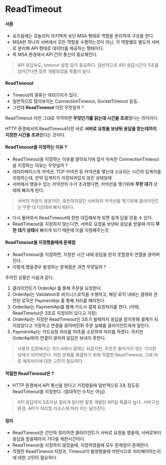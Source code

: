 # ReadTimeout

#### 서론
- 요즈음에는 모놀리틱 아키텍쳐 보단 MSA 형태로 역할을 분리하여 구성을 한다.
- MSA란 하나의 서버에서 모든 역할을 수행하는것이 아닌, 각 역할별로 별도의 서버로 분리해 API 형태로 데이터를 제공하는 형태이다.
- 즉 MSA 환경에서 API 간의 통신이 중요해진다.

> API 응답속도, timeout 설정 등이 중요하다. 일반적으로 API 응답시간이 5초를 넘어간다면 잘못 개발되었을 확률이 높다.

#### ReadTimeout
- Timeout의 종류는 여러가지가 있다.
- 일반적으로 많이보이는 ConnectionTimeout, SocketTimeout 등등..
- 그런데 **ReadTimeout** 이란 무엇일까 ?

ReadTimeout 이란 그대로 직역하면 **무엇인가를 읽는데 시간을 초과**했다는 의미이다.

HTTP 환경에서의 ReadTimeout이란 바로 **서버로 요청을 보낸뒤 응답을 받는데까지 지정한 시간을 초과**했다는 것이다.

#### ReadTimeout을 지정하는 이유 ?
- ReadTimeout을 지정하는 이유를 알아보기에 앞서 익숙한 ConnectionTimeout을 지정하는 이유는 무엇일까 ?
- 데이터베이스의 커넥션, TCP 커넥션 등 커넥션을 맺는데 소요되는 시간의 임계치를 지정하는데, 만약 임계치가 지정되어있지 않은 상태일때
- 서버에서 맺을수 있는 커넥션의 수가 초과했다면, 커넥션을 맺기위해 **무한 대기** 상태에 빠지게 된다.

> 서버의 자원이 충분하던, 충분하지않던 서버와의 커넥션을 맺기위해 클라이언트는 무한 대기상태에 빠지게된다.

- 다시 돌아와서 ReadTimeout에 한번 대입해보게 되면 쉽게 답을 얻을 수 있다.
- ReadTimeout을 지정하지 않는다면, 서버로 요청을 보낸뒤 응답을 받을때 까지 **무한 대기 상태**에 빠지게 되기 때문에 이를 지정해주는것


#### ReadTimeout을 지정했을때에 문제점
- ReadTimeout을 지정하면, 지정한 시간 내에 응답을 받지 못할경우 연결을 끊어버린다.
- 이렇게 했을경우 발생하는 문제점은 과연 무엇일까 ?

주어진 상황은 다음과 같다.

1. 클라이언트가 OrderApi 를 통해 주문을 요청한다.
2. OrderApi는 Validation후 비즈니스로직을 수행하고, 해당 로직 내에는 결제와 관련된 로직은 PaymentApi 를 통해 처리를 해야한다.
3. OrderApi는 PaymentApi를 통해 카드사 결제 요청처리를 한다. (이때, ReadTimeout은 3초로 지정되어 있다고 가정)
4. OrderApi는 지정한 ReadTimeout인 3초가 될때까지 응답을 받지못해 결제가 되지않았다고 가정하고 연결을 끊어버린뒤 주문 실퍠를 클라이언트에게 알린다.
5. PaymentApi는 카드요청 처리를 10초를 소모하여 처리를 하였다. 하지만 OrderApi와의 연결이 끊어져 응답은 보내지 못한다.

> 사용자 입장에서는 카드사에서 결제는 되었지만, 주문은 들어가지 않는 기이한 상태가 되어버린다. 이런 문제를 해결하기 위해
적절한 ReadTimeout, 그에 따른 예외처리에 대한 고민이 필요하다.

#### 적절한 ReadTimeout은 ?
- HTTP 환경에서 API 통신을 한다고 가정했을때 일반적으로 3초 정도로 ReadTimeout을 지정한다. (절대적인 수치는 아님)
> API 응답까지 5초이상 걸리게 된다면 잘못 개발돤 API일 확률이 높다.
서버구성 환경, API가 처리할 리소스에 따라 이는 달라진다.

#### 정리
- ReadTimeout은 간단하 정리하면 클라이언트가 서버로 요청을 했을때, 서버로부터 응답을 받을때까지 기다릴 제한시간이다.
- ReadTimeout을 지정하지 않았을때, 지정하였을때 모두 문제점이 존재한다.
- 적절한 ReadTimeout 지정과, Timeout이 발생했을때 어떤식으로 처리해야하는지에 대한 고민이 필요하다.


  





